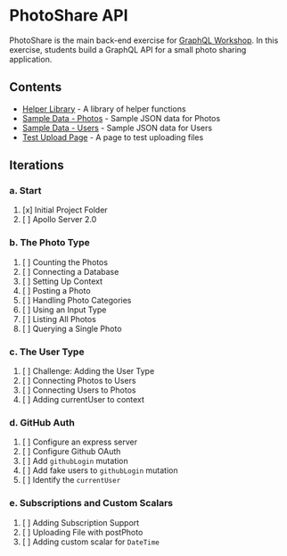 PhotoShare API
===============
PhotoShare is the main back-end exercise for [GraphQL Workshop](https://www.graphqlworkshop.com). In this exercise, students build a GraphQL API for a small photo sharing application.

Contents
---------------

* [Helper Library](src/lib.js) - A library of helper functions
* [Sample Data - Photos](data/photos.json) - Sample JSON data for Photos
* [Sample Data - Users](data/users.json) - Sample JSON data for Users
* [Test Upload Page](assets/photos/index.html) - A page to test uploading files

Iterations
---------------

### a. Start

1. [x] Initial Project Folder
2. [ ] Apollo Server 2.0

### b. The Photo Type

1. [ ] Counting the Photos 
2. [ ] Connecting a Database
3. [ ] Setting Up Context
4. [ ] Posting a Photo 
5. [ ] Handling Photo Categories 
6. [ ] Using an Input Type 
7. [ ] Listing All Photos 
8. [ ] Querying a Single Photo 

### c. The User Type

1. [ ] Challenge: Adding the User Type
2. [ ] Connecting Photos to Users
3. [ ] Connecting Users to Photos
4. [ ] Adding currentUser to context

### d. GitHub Auth

1. [ ] Configure an express server
2. [ ] Configure Github OAuth
3. [ ] Add `githubLogin` mutation
4. [ ] Add fake users to `githubLogin` mutation
5. [ ] Identify the `currentUser`

### e. Subscriptions and Custom Scalars

1. [ ] Adding Subscription Support 
2. [ ] Uploading File with postPhoto 
3. [ ] Adding custom scalar for `DateTime`
